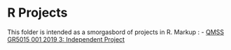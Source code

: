 # R Projects
This folder is intended as a smorgasbord of projects in R.
Markup : - [QMSS GR5015 001 2019 3: Independent Project](https://arpasan.github.io/r_projects/qmss5015_project.html)
